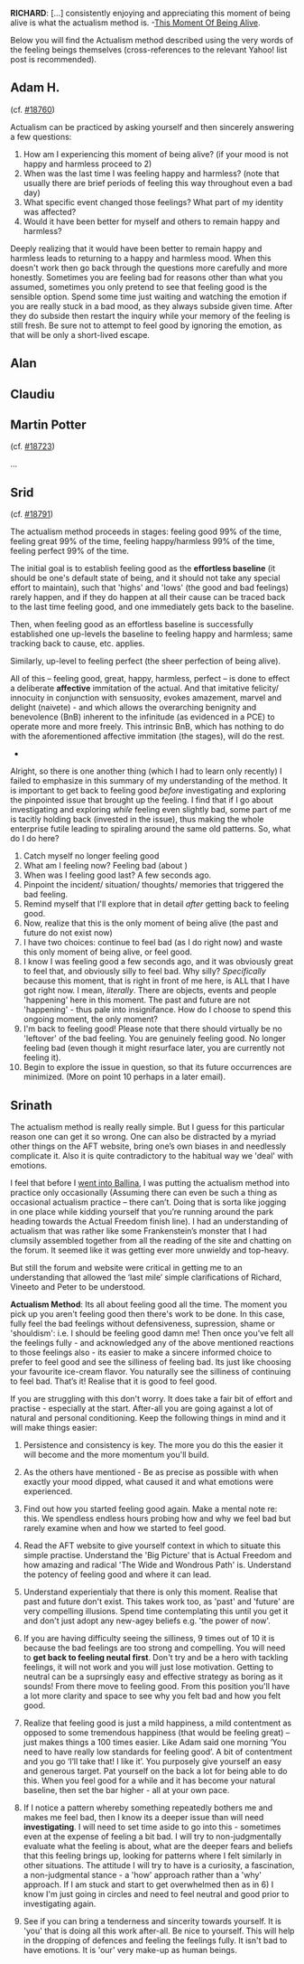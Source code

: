 **RICHARD**: [...] consistently enjoying and appreciating this moment of being alive is what the actualism method is. -[This Moment Of Being Alive](http://actualfreedom.com.au/richard/articles/thismomentofbeingalive.htm).

Below you will find the Actualism method described using the very words of the feeling beings themselves (cross-references to the relevant Yahoo! list post is recommended).

## Adam H.

(cf. [#18760](https://groups.yahoo.com/neo/groups/actualfreedom/conversations/messages/18760))

Actualism can be practiced by asking yourself and then sincerely answering a few questions:

1. How am I experiencing this moment of being alive? (if your mood is not happy and harmless proceed to 2)
2. When was the last time I was feeling happy and harmless? (note that usually there are brief periods of feeling this way throughout even a bad day)
3. What specific event changed those feelings? What part of my identity was affected?
4. Would it have been better for myself and others to remain happy and harmless?

Deeply realizing that it would have been better to remain happy and harmless leads to returning to a happy and harmless mood. When this doesn't work then go back through the questions more carefully and more honestly. Sometimes you are feeling bad for reasons other than what you assumed, sometimes you only pretend to see that feeling good is the sensible option. Spend some time just waiting and watching the emotion if you are really stuck in a bad mood, as they always subside given time. After they do subside then restart the inquiry while your memory of the feeling is still fresh. Be sure not to attempt to feel good by ignoring the emotion, as that will be only a short-lived escape.

## Alan

## Claudiu

## Martin Potter

(cf. [#18723](https://groups.yahoo.com/neo/groups/actualfreedom/conversations/messages/18723))

...

## Srid

(cf. [#18791](https://groups.yahoo.com/neo/groups/actualfreedom/conversations/messages/18791))

The actualism method proceeds in stages: feeling good 99% of the time, feeling great 99% of the time, feeling happy/harmless 99% of the time, feeling perfect 99% of the time.

The initial goal is to establish feeling good as the **effortless baseline** (it should be one's default state of being, and it should not take any special effort to maintain), such that 'highs' and 'lows' (the good and bad feelings) rarely happen, and if they do happen at all their cause can be traced back to the last time feeling good, and one immediately gets back to the baseline.

Then, when feeling good as an effortless baseline is successfully established one up-levels the baseline to feeling happy and harmless; same tracking back to cause, etc. applies.

Similarly, up-level to feeling perfect (the sheer perfection of being alive).

All of this – feeling good, great, happy, harmless, perfect – is done to effect a deliberate **affective** immitation of the actual. And that imitative felicity/ innocuity in conjunction with sensuosity, evokes amazement, marvel and delight (naivete) - and which allows the overarching benignity and benevolence (BnB) inherent to the infinitude (as evidenced in a PCE) to operate more and more freely. This intrinsic BnB, which has nothing to do with the aforementioned affective immitation (the stages), will do the rest.

*

Alright, so there is one another thing (which I had to learn only recently) I failed to emphasize in this summary of my understanding of the method. It is important to get back to feeling good *before* investigating and exploring the pinpointed issue that brought up the feeling. I find that if I go about investigating and exploring *while* feeling even slightly bad, some part of me is tacitly holding back (invested in the issue), thus making the whole enterprise futile leading to spiraling around the same old patterns. So, what do I do here?

  1. Catch myself no longer feeling good
  2. What am I feeling now? Feeling bad (about <whatever>)
  3. When was I feeling good last? A few seconds ago.
  4. Pinpoint the incident/ situation/ thoughts/ memories that triggered the bad feeling.
  5. Remind myself that I'll explore that in detail *after* getting back to feeling good.
  6. Now, realize that this is the only moment of being alive (the past and future do not exist now)
  7. I have two choices: continue to feel bad (as I do right now) and waste this only moment of being alive, or feel good.
  8. I know I was feeling good a few seconds ago, and it was obviously great to feel that, and obviously silly to feel bad. Why silly? *Specifically* because this moment, that is right in front of me here, is ALL that I have got right now. I mean, *literally*. There are objects, events and people 'happening' here in this moment. The past and future are not 'happening' - thus pale into insignifance. How do I choose to spend this ongoing moment, the only moment?
  9. I'm back to feeling good! Please note that there should virtually be no 'leftover' of the bad feeling. You are genuinely feeling good. No longer feeling bad (even though it might resurface later, you are currently not feeling it).
  10. Begin to explore the issue in question, so that its future occurrences are minimized. (More on point 10 perhaps in a later email).

## Srinath

The actualism method is really really simple. But I guess for this particular reason one can get it so wrong. One can also be distracted by a myriad other things on the AFT website, bring one’s own biases in and needlessly complicate it. Also it is quite contradictory to the habitual way we 'deal' with emotions.
 
I feel that before I [went into Ballina](/BallinaTrip/2015), I was putting the actualism method into practice only occasionally (Assuming there can even be such a thing as occasional actualism practice – there can’t. Doing that is sorta like jogging in one place while kidding yourself that you’re running around the park heading towards the Actual Freedom finish line). I had an understanding of actualism that was rather like some Frankenstein’s monster that I had clumsily assembled together from all the reading of the site and chatting on the forum. It seemed like it was getting ever more unwieldy and top-heavy.
 
But still the forum and website were critical in getting me to an understanding that allowed the ‘last mile’ simple clarifications of Richard, Vineeto and Peter to be understood.
 
**Actualism Method**: Its all about feeling good all the time. The moment you pick up you aren't feeling good then there's work to be done. In this case, fully feel the bad feelings without defensiveness, supression, shame or 'shouldism': i.e. I should be feeling good damn me! Then once you’ve felt all the feelings fully - and acknowledged any of the above mentioned reactions to those feelings also - its easier to make a sincere informed choice to prefer to feel good and see the silliness of feeling bad. Its just like choosing your favourite ice-cream flavor. You naturally see the silliness of continuing to feel bad. That’s it! Realise that it is good to feel good.

If you are struggling with this don't worry. It does take a fair bit of effort and practise - especially at the start. After-all you are going against a lot of natural and personal conditioning. Keep the following things in mind and it will make things easier:

1) Persistence and consistency is key. The more you do this the easier it will become and the more momentum you'll build.

2) As the others have mentioned - Be as precise as possible with when exactly your mood dipped, what caused it and what emotions were experienced.

3) Find out how you started feeling good again. Make a mental note re: this. We spendless endless hours probing how and why we feel bad but rarely examine when and how we started to feel good. 

4) Read the AFT website to give yourself context in which to situate this simple practise. Understand the 'Big Picture' that is Actual Freedom and how amazing and radical 'The Wide and Wondrous Path' is. Understand the potency of feeling good and where it can lead.

5) Understand experientialy that there is only this moment. Realise that past and future don't exist. This takes work too, as 'past' and 'future' are very compelling illusions. Spend time contemplating this until you get it and don't just adopt any new-agey beliefs e.g. 'the power of now'.

6) If you are having difficulty seeing the silliness, 9 times out of 10 it is because the bad feelings are too strong and compelling. You will need to **get back to feeling neutal first**. Don't try and be a hero with tackling feelings, it will not work and you will just lose motivation. Getting to neutral can be a suprsingly easy and effective strategy as boring as it sounds! From there move to feeling good. From this position you'll have a lot more clarity and space to see why you felt bad and how you felt good.  
 
7) Realize that feeling good is just a mild happiness, a mild contentment as opposed to some tremendous happiness (that would be feeling great) – just  makes things a 100 times easier.  Like Adam said one morning ‘You need to have really low standards for feeling good’.  A bit of contentment and you go ‘I’ll take that! I like it’. You purposely give yourself an easy and generous target. Pat yourself on the back a lot for being able to do this. When you feel good for a while and it has become your natural baseline, then set the bar higher - all at your own pace.

8) If I notice a pattern whereby something repeatedly bothers me and makes me feel bad, then I know its a deeper issue than will need **investigating**. I will need to set time aside to go into this - sometimes even at the expense of feeling a bit bad. I will try to non-judgmentally evaluate what the feeling is about, what are the deeper fears and beliefs that this feeling brings up, looking for patterns where I felt similarly in other situations. The attitude I will try to have is a curiosity, a fascination, a non-judgmental stance - a 'how' approach rather than a 'why' approach. If I am stuck and start to get overwhelmed then as in 6) I know I'm just going in circles and need to feel neutral and good prior to investigating again.

9) See if you can bring a tenderness and sincerity towards yourself. It is 'you' that is doing all this work after-all. Be nice to yourself. This will help in the dropping of defences and feeling the feelings fully. It isn't bad to have emotions. It is 'our' very make-up as human beings.  
 
